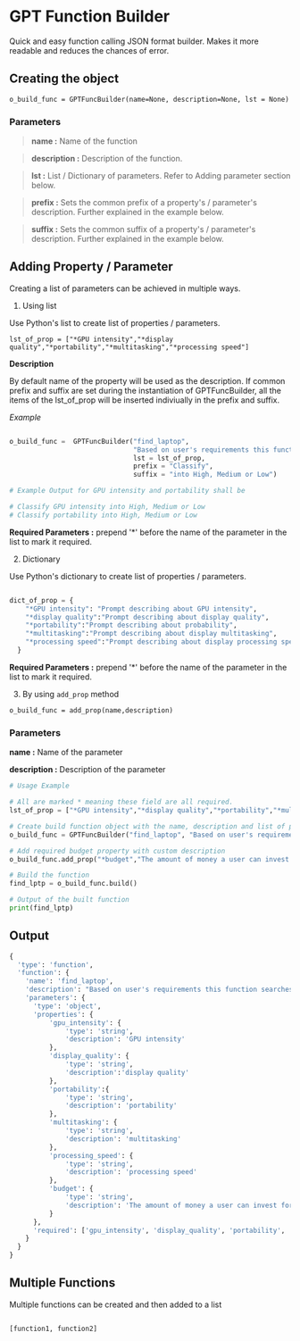 # GPT Function Builder
Quick and easy function calling JSON format builder. Makes it more readable and reduces the chances of error.

## Creating the object
```o_build_func = GPTFuncBuilder(name=None, description=None, lst = None)```

### Parameters
> **name :** Name of the function

> **description :** Description of the function. 

> **lst :** List / Dictionary of parameters. Refer to Adding parameter section below.

> **prefix :** Sets the common prefix of a property's / parameter's description. Further explained in the example below.

> **suffix :** Sets the common suffix of a property's / parameter's description. Further explained in the example below.


## Adding Property / Parameter

Creating a list of parameters can be achieved in multiple ways.

1. Using list

Use Python's list to create list of properties / parameters.

```lst_of_prop = ["*GPU intensity","*display quality","*portability","*multitasking","*processing speed"]```

**Description**

By default name of the property will be used as the description. If common prefix and suffix are set during the instantiation of GPTFuncBuilder, all the items of the lst_of_prop will be inserted indiviually in the prefix and suffix.

*Example*

```python

o_build_func =  GPTFuncBuilder("find_laptop", 
                               "Based on user's requirements this function searches the laptop in the database",
                               lst = lst_of_prop,
                               prefix = "Classify",
                               suffix = "into High, Medium or Low")

# Example Output for GPU intensity and portability shall be

# Classify GPU intensity into High, Medium or Low
# Classify portability into High, Medium or Low

```



**Required Parameters :** prepend '*' before the name of the parameter in the list to mark it required.

2. Dictionary

Use Python's dictionary to create list of properties / parameters.


```python

dict_of_prop = {
    "*GPU intensity": "Prompt describing about GPU intensity",
    "*display quality":"Prompt describing about display quality",
    "*portability":"Prompt describing about probability",
    "*multitasking":"Prompt describing about display multitasking",
    "*processing speed":"Prompt describing about display processing speed"
  }

```
**Required Parameters :** prepend '*' before the name of the parameter in the list to mark it required.


3. By using ```add_prop``` method

```o_build_func = add_prop(name,description)```

### Parameters

**name :** Name of the parameter

**description :** Description of the parameter


```python
# Usage Example

# All are marked * meaning these field are all required.
lst_of_prop = ["*GPU intensity","*display quality","*portability","*multitasking","*processing speed"]

# Create build function object with the name, description and list of properties
o_build_func = GPTFuncBuilder("find_laptop", "Based on user's requirements this function searches the laptop in the database",lst_of_prop)

# Add required budget property with custom description
o_build_func.add_prop("*budget","The amount of money a user can invest for purchasing laptop. Budget must be greater than INR 25000")

# Build the function
find_lptp = o_build_func.build()

# Output of the built function
print(find_lptp)
```

## Output

```python
{
  'type': 'function',
  'function': {
    'name': 'find_laptop',
    'description': "Based on user's requirements this function searches the laptop in the database",
    'parameters': {
      'type': 'object',
      'properties': {
          'gpu_intensity': {
              'type': 'string',
              'description': 'GPU intensity'
          },
          'display_quality': {
              'type': 'string',
              'description':'display quality'
          },
          'portability':{
              'type': 'string',
              'description': 'portability'
          },
          'multitasking': {
              'type': 'string',
              'description': 'multitasking'
          },
          'processing_speed': {
              'type': 'string',
              'description': 'processing speed'
          },
          'budget': {
              'type': 'string',
              'description': 'The amount of money a user can invest for purchasing laptop. Budget must be greater than INR 25000'
          }
      },
      'required': ['gpu_intensity', 'display_quality', 'portability', 'multitasking', 'processing_speed', 'budget']
    }
  }
}

```

## Multiple Functions

Multiple functions can be created and then added to a list

```python

[function1, function2]

```